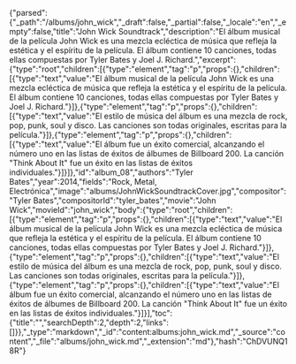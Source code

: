 {"parsed":{"_path":"/albums/john_wick","_draft":false,"_partial":false,"_locale":"en","_empty":false,"title":"John Wick Soundtrack","description":"El álbum musical de la película John Wick es una mezcla ecléctica de música que refleja la estética y el espíritu de la película. El álbum contiene 10 canciones, todas ellas compuestas por Tyler Bates y Joel J. Richard.","excerpt":{"type":"root","children":[{"type":"element","tag":"p","props":{},"children":[{"type":"text","value":"El álbum musical de la película John Wick es una mezcla ecléctica de música que refleja la estética y el espíritu de la película. El álbum contiene 10 canciones, todas ellas compuestas por Tyler Bates y Joel J. Richard."}]},{"type":"element","tag":"p","props":{},"children":[{"type":"text","value":"El estilo de música del álbum es una mezcla de rock, pop, punk, soul y disco. Las canciones son todas originales, escritas para la película."}]},{"type":"element","tag":"p","props":{},"children":[{"type":"text","value":"El álbum fue un éxito comercial, alcanzando el número uno en las listas de éxitos de álbumes de Billboard 200. La canción \"Think About It\" fue un éxito en las listas de éxitos individuales."}]}]},"id":"album_08","authors":"Tyler Bates","year":2014,"fields":"Rock, Metal, Electrónica","image":"albums/JohnWickSoundtrackCover.jpg","compositor":"Tyler Bates","compositorId":"tyler_bates","movie":"John Wick","movieId":"john_wick","body":{"type":"root","children":[{"type":"element","tag":"p","props":{},"children":[{"type":"text","value":"El álbum musical de la película John Wick es una mezcla ecléctica de música que refleja la estética y el espíritu de la película. El álbum contiene 10 canciones, todas ellas compuestas por Tyler Bates y Joel J. Richard."}]},{"type":"element","tag":"p","props":{},"children":[{"type":"text","value":"El estilo de música del álbum es una mezcla de rock, pop, punk, soul y disco. Las canciones son todas originales, escritas para la película."}]},{"type":"element","tag":"p","props":{},"children":[{"type":"text","value":"El álbum fue un éxito comercial, alcanzando el número uno en las listas de éxitos de álbumes de Billboard 200. La canción \"Think About It\" fue un éxito en las listas de éxitos individuales."}]}],"toc":{"title":"","searchDepth":2,"depth":2,"links":[]}},"_type":"markdown","_id":"content:albums:john_wick.md","_source":"content","_file":"albums/john_wick.md","_extension":"md"},"hash":"ChDVUNQ18R"}